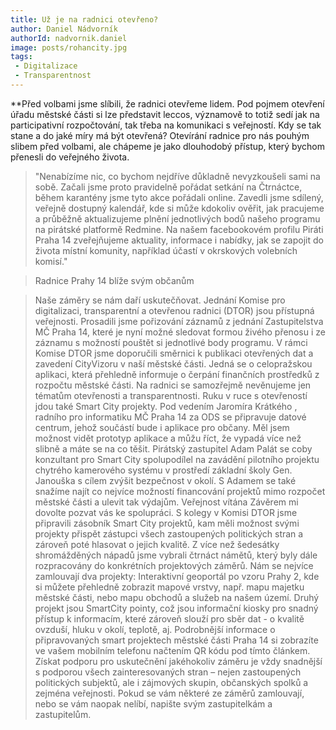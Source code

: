 ```yaml
---
title: Už je na radnici otevřeno?
author: Daniel Nádvorník 
authorId: nadvornik.daniel
image: posts/rohancity.jpg
tags: 
 - Digitalizace
 - Transparentnost
---
```


**Před volbami jsme slíbili, že radnici otevřeme lidem. 
Pod pojmem otevření úřadu městské části si lze představit leccos, významově to totiž sedí jak na participativní rozpočtování, tak třeba na komunikaci s veřejností. Kdy se tak stane a do jaké míry má být otevřená? Otevírání radnice pro nás pouhým slibem před volbami, ale chápeme je jako dlouhodobý přístup, který bychom přenesli do veřejného života.  


> "Nenabízíme nic, co bychom nejdříve důkladně nevyzkoušeli sami na sobě. Začali jsme proto pravidelně pořádat setkání na Čtrnáctce, během karantény jsme tyto akce pořádali online. Zavedli jsme sdílený, veřejně dostupný kalendář, kde si může kdokoliv ověřit, jak pracujeme a průběžně aktualizujeme plnění jednotlivých bodů našeho programu na pirátské platformě Redmine. Na našem facebookovém profilu Piráti Praha 14 zveřejňujeme aktuality, informace i nabídky, jak se zapojit do života místní komunity, například účastí v okrskových volebních komisí."

> Radnice Prahy 14 blíže svým občanům

>Naše záměry se nám daří uskutečňovat. Jednání Komise pro digitalizaci, transparentní a otevřenou radnici (DTOR) jsou přístupná veřejnosti. Prosadili jsme pořizování záznamů z jednání Zastupitelstva MČ Praha 14, které je nyní možné sledovat formou živého přenosu i ze záznamu s možností pouštět si jednotlivé body programu. V rámci Komise DTOR jsme doporučili směrnici k publikaci otevřených dat a zavedení CityVizoru v naší městské části. Jedná se o celopražskou aplikaci, která přehledně informuje o čerpání finančních prostředků z rozpočtu městské části. 
Na radnici se samozřejmě nevěnujeme jen tématům otevřenosti a transparentnosti. Ruku v ruce s otevřeností jdou také Smart City projekty. Pod vedením Jaromíra Krátkého , radního pro informatiku MČ Praha 14 za ODS se připravuje datové centrum, jehož součástí bude i aplikace pro občany. Měl jsem možnost vidět prototyp aplikace a můžu říct, že vypadá více než slibně a máte se na co těšit. Pirátský zastupitel Adam Palát se coby konzultant pro Smart City spolupodílel na zavádění pilotního projektu chytrého kamerového systému v prostředí základní školy Gen. Janouška s cílem zvýšit bezpečnost v okolí. S Adamem se také snažíme najít co nejvíce možností financování projektů mimo rozpočet městské části a ulevit tak výdajům. 
Veřejnost vítána
Závěrem mi dovolte pozvat vás ke spolupráci. S kolegy v Komisi DTOR jsme připravili zásobník Smart City projektů, kam měli možnost svými projekty přispět zástupci všech zastoupených politických stran a zároveň poté hlasovat o jejich kvalitě. Z více než šedesátky shromážděných nápadů jsme vybrali čtrnáct námětů, který byly dále rozpracovány do konkrétních projektových záměrů. Nám se nejvíce zamlouvají dva projekty: Interaktivní geoportál po vzoru Prahy 2, kde si můžete přehledně zobrazit mapové vrstvy, např. mapu majetku městské části, nebo mapu obchodů a služeb na našem území. Druhý projekt jsou  SmartCity pointy, což jsou informační kiosky pro snadný přístup k informacím, které zároveň slouží pro sběr dat - o kvalitě ovzduší, hluku v okolí, teplotě, aj.  Podrobnější informace o připravovaných smart projektech městské části Praha 14 si zobrazíte ve vašem mobilním telefonu načtením QR kódu pod tímto článkem. Získat podporu pro uskutečnění jakéhokoliv záměru je vždy snadnější s podporou všech zainteresovaných stran – nejen zastoupených politických subjektů, ale i zájmových skupin, občanských spolků a zejména veřejnosti. Pokud se vám některé ze záměrů zamlouvají, nebo se vám naopak nelíbí, napište svým zastupitelkám a zastupitelům.
